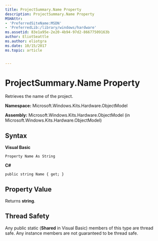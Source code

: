 ```yaml
---
title: ProjectSummary.Name Property
description: ProjectSummary.Name Property
MSHAttr:
- 'PreferredSiteName:MSDN'
- 'PreferredLib:/library/windows/hardware'
ms.assetid: 83e1a95e-2e20-4b94-97d2-86677509163b
author: EliotSeattle
ms.author: eliotgra
ms.date: 10/15/2017
ms.topic: article


---
```


# ProjectSummary.Name Property


Retrieves the name of the project.

**Namespace:** Microsoft.Windows.Kits.Hardware.ObjectModel

**Assembly:** Microsoft.Windows.Kits.Hardware.ObjectModel (in Microsoft.Windows.Kits.Hardware.ObjectModel)

## <span id="Syntax"></span><span id="syntax"></span><span id="SYNTAX"></span>Syntax


**Visual Basic**

`Property Name As String`

**C#**

`public string Name { get; }`

## <span id="Property_Value"></span><span id="property_value"></span><span id="PROPERTY_VALUE"></span>Property Value


Returns **string**.

## <span id="Thread_Safety"></span><span id="thread_safety"></span><span id="THREAD_SAFETY"></span>Thread Safety


Any public static (**Shared** in Visual Basic) members of this type are thread safe. Any instance members are not guaranteed to be thread safe.

 

 






